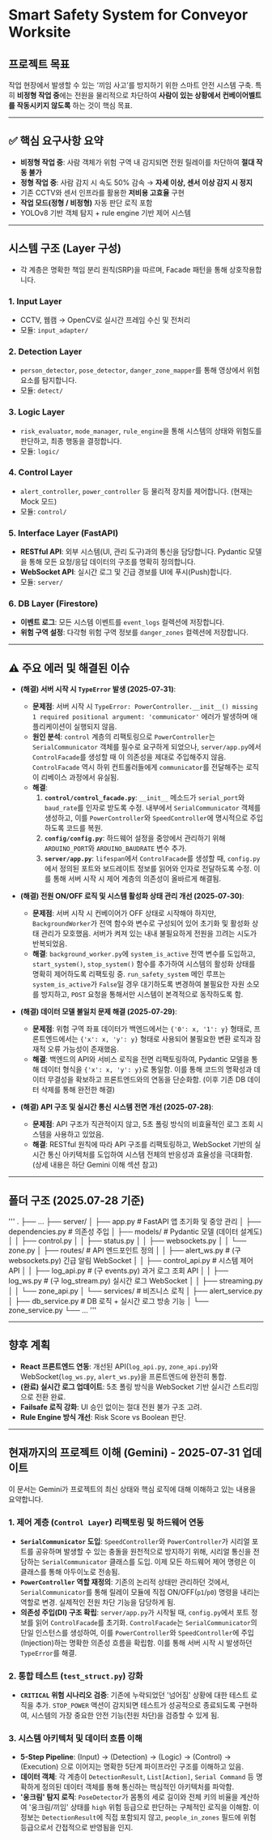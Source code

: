 # Smart Safety System for Conveyor Worksite

##  프로젝트 목표

작업 현장에서 발생할 수 있는 ‘끼임 사고’를 방지하기 위한 스마트 안전 시스템 구축. 특히 **비정형 작업 중**에는 전원을 물리적으로 차단하여 **사람이 있는 상황에서 컨베이어벨트를 작동시키지 않도록** 하는 것이 핵심 목표.

---

## ✅ 핵심 요구사항 요약

- **비정형 작업 중**: 사람 객체가 위험 구역 내 감지되면 전원 릴레이를 차단하여 **절대 작동 불가**
- **정형 작업 중**: 사람 감지 시 속도 50% 감속 → **자세 이상, 센서 이상 감지 시 정지**
- 기존 CCTV와 센서 인프라를 활용한 **저비용 고효율** 구현
- **작업 모드(정형 / 비정형)** 자동 판단 로직 포함
- YOLOv8 기반 객체 탐지 + rule engine 기반 제어 시스템

---

##  시스템 구조 (Layer 구성)
* 각 계층은 명확한 책임 분리 원칙(SRP)을 따르며, Facade 패턴을 통해 상호작용합니다.

### 1. Input Layer
- CCTV, 웹캠 → OpenCV로 실시간 프레임 수신 및 전처리
- 모듈: `input_adapter/`

### 2. Detection Layer
- `person_detector`, `pose_detector`, `danger_zone_mapper`를 통해 영상에서 위험 요소를 탐지합니다.
- 모듈: `detect/`

### 3. Logic Layer
- `risk_evaluator`, `mode_manager`, `rule_engine`을 통해 시스템의 상태와 위험도를 판단하고, 최종 행동을 결정합니다.
- 모듈: `logic/`

### 4. Control Layer
- `alert_controller`, `power_controller` 등 물리적 장치를 제어합니다. (현재는 Mock 모드)
- 모듈: `control/`

### 5. Interface Layer (FastAPI)
- **RESTful API**: 외부 시스템(UI, 관리 도구)과의 통신을 담당합니다. Pydantic 모델을 통해 모든 요청/응답 데이터의 구조를 명확히 정의합니다.
- **WebSocket API**: 실시간 로그 및 긴급 경보를 UI에 푸시(Push)합니다.
- 모듈: `server/`

### 6. DB Layer (Firestore)
- **이벤트 로그**: 모든 시스템 이벤트를 `event_logs` 컬렉션에 저장합니다.
- **위험 구역 설정**: 다각형 위험 구역 정보를 `danger_zones` 컬렉션에 저장합니다.

---

## ⚠️ 주요 에러 및 해결된 이슈

- **(해결) 서버 시작 시 `TypeError` 발생 (2025-07-31)**:
    - **문제점**: 서버 시작 시 `TypeError: PowerController.__init__() missing 1 required positional argument: 'communicator'` 에러가 발생하며 애플리케이션이 실행되지 않음.
    - **원인 분석**: `control` 계층의 리팩토링으로 `PowerController`는 `SerialCommunicator` 객체를 필수로 요구하게 되었으나, `server/app.py`에서 `ControlFacade`를 생성할 때 이 의존성을 제대로 주입해주지 않음. `ControlFacade` 역시 하위 컨트롤러들에게 `communicator`를 전달해주는 로직이 리베이스 과정에서 유실됨.
    - **해결**:
        1.  **`control/control_facade.py`**: `__init__` 메소드가 `serial_port`와 `baud_rate`를 인자로 받도록 수정. 내부에서 `SerialCommunicator` 객체를 생성하고, 이를 `PowerController`와 `SpeedController`에 명시적으로 주입하도록 코드를 복원.
        2.  **`config/config.py`**: 하드웨어 설정을 중앙에서 관리하기 위해 `ARDUINO_PORT`와 `ARDUINO_BAUDRATE` 변수 추가.
        3.  **`server/app.py`**: `lifespan`에서 `ControlFacade`를 생성할 때, `config.py`에서 정의된 포트와 보드레이트 정보를 읽어와 인자로 전달하도록 수정. 이를 통해 서버 시작 시 제어 계층의 의존성이 올바르게 해결됨.

- **(해결) 전원 ON/OFF 로직 및 시스템 활성화 상태 관리 개선 (2025-07-30)**:
    - **문제점**: 서버 시작 시 컨베이어가 OFF 상태로 시작해야 하지만, `BackgroundWorker`가 전역 함수와 변수로 구성되어 있어 초기화 및 활성화 상태 관리가 모호했음. 서버가 켜져 있는 내내 불필요하게 전원을 끄려는 시도가 반복되었음.
    - **해결**: `background_worker.py`에 `system_is_active` 전역 변수를 도입하고, `start_system()`, `stop_system()` 함수를 추가하여 시스템의 활성화 상태를 명확히 제어하도록 리팩토링 중. `run_safety_system` 메인 루프는 `system_is_active`가 `False`일 경우 대기하도록 변경하여 불필요한 자원 소모를 방지하고, `POST` 요청을 통해서만 시스템이 본격적으로 동작하도록 함.

- **(해결) 데이터 모델 불일치 문제 해결 (2025-07-29)**:
    - **문제점**: 위험 구역 좌표 데이터가 백엔드에서는 `{'0': x, '1': y}` 형태로, 프론트엔드에서는 `{'x': x, 'y': y}` 형태로 사용되어 불필요한 변환 로직과 잠재적 오류 가능성이 존재했음.
    - **해결**: 백엔드의 API와 서비스 로직을 전면 리팩토링하여, Pydantic 모델을 통해 데이터 형식을 `{'x': x, 'y': y}`로 통일함. 이를 통해 코드의 명확성과 데이터 무결성을 확보하고 프론트엔드와의 연동을 단순화함. (이후 기존 DB 데이터 삭제를 통해 완전한 해결)

- **(해결) API 구조 및 실시간 통신 시스템 전면 개선 (2025-07-28)**:
    - **문제점**: API 구조가 직관적이지 않고, 5초 폴링 방식의 비효율적인 로그 조회 시스템을 사용하고 있었음.
    - **해결**: RESTful 원칙에 따라 API 구조를 리팩토링하고, WebSocket 기반의 실시간 통신 아키텍처를 도입하여 시스템 전체의 반응성과 효율성을 극대화함. (상세 내용은 하단 Gemini 이해 섹션 참고)

---

##  폴더 구조 (2025.07-28 기준)

'''
.
├── ...
├── server/
│   ├── app.py              # FastAPI 앱 초기화 및 중앙 관리
│   ├── dependencies.py     # 의존성 주입
│   ├── models/             # Pydantic 모델 (데이터 설계도)
│   │   ├── control.py
│   │   ├── status.py
│   │   ├── websockets.py
│   │   └── zone.py
│   ├── routes/             # API 엔드포인트 정의
│   │   ├── alert_ws.py     # (구 websockets.py) 긴급 알림 WebSocket
│   │   ├── control_api.py  # 시스템 제어 API
│   │   ├── log_api.py      # (구 events.py) 과거 로그 조회 API
│   │   ├── log_ws.py       # (구 log_stream.py) 실시간 로그 WebSocket
│   │   ├── streaming.py
│   │   └── zone_api.py
│   └── services/           # 비즈니스 로직
│       ├── alert_service.py
│       ├── db_service.py   # DB 로직 + 실시간 로그 방송 기능
│       └── zone_service.py
└── ...
'''

---

##  향후 계획

- **React 프론트엔드 연동**: 개선된 API(`log_api.py`, `zone_api.py`)와 WebSocket(`log_ws.py`, `alert_ws.py`)을 프론트엔드에 완전히 통합.
- **(완료) 실시간 로그 업데이트**: 5초 폴링 방식을 WebSocket 기반 실시간 스트리밍으로 전환 완료.
- **Failsafe 로직 강화**: UI 승인 없이는 절대 전원 불가 구조 고려.
- **Rule Engine 방식 개선**: Risk Score vs Boolean 판단.

---

##  현재까지의 프로젝트 이해 (Gemini) - 2025-07-31 업데이트

이 문서는 Gemini가 프로젝트의 최신 상태와 핵심 로직에 대해 이해하고 있는 내용을 요약합니다.

### 1. 제어 계층 (`Control Layer`) 리팩토링 및 하드웨어 연동

- **`SerialCommunicator` 도입**: `SpeedController`와 `PowerController`가 시리얼 포트를 공유하며 발생할 수 있는 충돌을 원천적으로 방지하기 위해, 시리얼 통신을 전담하는 `SerialCommunicator` 클래스를 도입. 이제 모든 하드웨어 제어 명령은 이 클래스를 통해 아두이노로 전송됨.
- **`PowerController` 역할 재정의**: 기존의 논리적 상태만 관리하던 것에서, `SerialCommunicator`를 통해 릴레이 모듈에 직접 ON/OFF(`p1`/`p0`) 명령을 내리는 역할로 변경. 실제적인 전원 차단 기능을 담당하게 됨.
- **의존성 주입(DI) 구조 확립**: `server/app.py`가 시작될 때, `config.py`에서 포트 정보를 읽어 `ControlFacade`를 초기화. `ControlFacade`는 `SerialCommunicator`의 단일 인스턴스를 생성하여, 이를 `PowerController`와 `SpeedController`에 주입(Injection)하는 명확한 의존성 흐름을 확립함. 이를 통해 서버 시작 시 발생하던 `TypeError`를 해결.

### 2. 통합 테스트 (`test_struct.py`) 강화

- **`CRITICAL` 위험 시나리오 검증**: 기존에 누락되었던 '넘어짐' 상황에 대한 테스트 로직을 추가. `STOP_POWER` 액션이 감지되면 테스트가 성공적으로 종료되도록 구현하여, 시스템의 가장 중요한 안전 기능(전원 차단)을 검증할 수 있게 됨.

### 3. 시스템 아키텍처 및 데이터 흐름 이해

- **5-Step Pipeline**: (Input) → (Detection) → (Logic) → (Control) → (Execution) 으로 이어지는 명확한 5단계 파이프라인 구조를 이해하고 있음.
- **데이터 객체**: 각 계층이 `DetectionResult`, `List[Action]`, `Serial Command` 등 명확하게 정의된 데이터 객체를 통해 통신하는 핵심적인 아키텍처를 파악함.
- **'웅크림' 탐지 로직**: `PoseDetector`가 몸통의 세로 길이와 전체 키의 비율을 계산하여 '웅크림/끼임' 상태를 `high` 위험 등급으로 판단하는 구체적인 로직을 이해함. 이 정보는 `DetectionResult`에 직접 포함되지 않고, `people_in_zones` 필드에 위험 등급으로서 간접적으로 반영됨을 인지.
